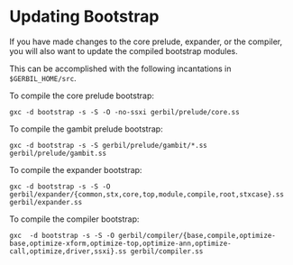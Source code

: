 # Updating Bootstrap

If you have made changes to the core prelude, expander, or the compiler, you will also want to update the compiled bootstrap modules.

This can be accomplished with the following incantations in `$GERBIL_HOME/src`.

To compile the core prelude bootstrap:
```
gxc -d bootstrap -s -S -O -no-ssxi gerbil/prelude/core.ss
```
To compile the gambit prelude bootstrap:
```
gxc -d bootstrap -s -S gerbil/prelude/gambit/*.ss gerbil/prelude/gambit.ss
```
To compile the expander bootstrap:
```
gxc -d bootstrap -s -S -O gerbil/expander/{common,stx,core,top,module,compile,root,stxcase}.ss gerbil/expander.ss
```
To compile the compiler bootstrap:
```
gxc  -d bootstrap -s -S -O gerbil/compiler/{base,compile,optimize-base,optimize-xform,optimize-top,optimize-ann,optimize-call,optimize,driver,ssxi}.ss gerbil/compiler.ss
```
